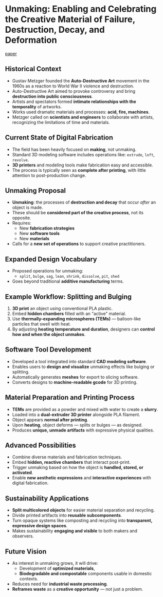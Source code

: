 # Unmaking: Enabling and Celebrating the Creative Material of Failure, Destruction, Decay, and Deformation
[paper](https://dl.acm.org/doi/10.1145/3411764.3445529)
## Historical Context

- Gustav Metzger founded the **Auto-Destructive Art** movement in the 1960s as a reaction to World War II violence and destruction.
- Auto-Destructive Art aimed to provoke controversy and bring **destruction into public consciousness**.
- Artists and spectators formed **intimate relationships with the temporality** of artworks.
- Works used dramatic materials and processes: **acid, fire, machines**.
- Metzger called on **scientists and engineers** to collaborate with artists, recognizing the limitations of time and materials.

## Current State of Digital Fabrication

- The field has been heavily focused on **making**, not unmaking.
- Standard 3D modeling software includes operations like: `extrude`, `loft`, `revolve`.
- **3D printers** and modeling tools make fabrication easy and accessible.
- The process is typically seen as **complete after printing**, with little attention to post-production change.

## Unmaking Proposal

- **Unmaking**: the processes of **destruction and decay** that occur *after* an object is made.
- These should be **considered part of the creative process**, not its opposite.
- Requires:
  - New **fabrication strategies**
  - New **software tools**
  - New **materials**
- Calls for a **new set of operations** to support creative practitioners.

## Expanded Design Vocabulary
- Proposed operations for unmaking:
  - `split`, `bulge`, `sag`, `lean`, `shrink`, `dissolve`, `pit`, `shed`
- Goes beyond traditional **additive manufacturing** terms.

## Example Workflow: Splitting and Bulging

1. **3D print** an object using conventional PLA plastic.
2. Embed **hidden chambers** filled with an "active" material.
3. Use **thermally-expanding microspheres (TEMs)** — balloon-like particles that swell with heat.
4. By adjusting **heating temperature and duration**, designers can **control how and when the object unmakes**.

## Software Tool Development

- Developed a tool integrated into standard **CAD modeling software**.
- Enables users to **design and visualize** unmaking effects like bulging or splitting.
- Automatically generates **meshes** for export to slicing software.
- Converts designs to **machine-readable gcode** for 3D printing.

## Material Preparation and Printing Process

- **TEMs** are provided as a powder and mixed with water to create a **slurry**.
- Loaded into a **dual-extruder 3D printer** alongside PLA filament.
- Object appears **normal after printing**.
- Upon **heating**, object deforms — splits or bulges — as designed.
- Produces **unique, unmade artifacts** with expressive physical qualities.

## Advanced Possibilities

- Combine diverse materials and fabrication techniques.
- Embed **hidden, reactive chambers** that interact post-print.
- Trigger unmaking based on how the object is **handled, stored, or activated**.
- Enable **new aesthetic expressions** and **interactive experiences** with digital fabrication.

## Sustainability Applications

- **Split multicolored objects** for easier material separation and recycling.
- Divide printed artifacts into **reusable subcomponents**.
- Turn opaque systems like composting and recycling into **transparent, expressive design spaces**.
- Makes sustainability **engaging and visible** to both makers and observers.

## Future Vision

- As interest in unmaking grows, it will drive:
  - Development of **optimized materials**,
  - **Biodegradable and compostable** components usable in domestic contexts.
- Reduces need for **industrial waste processing**.
- **Reframes waste** as a **creative opportunity** — not just a problem.
